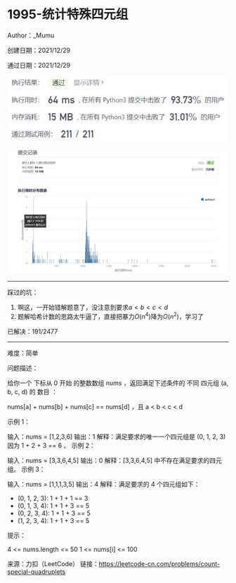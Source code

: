 # 1995-统计特殊四元组

Author：_Mumu

创建日期：2021/12/29

通过日期：2021/12/29

![](./通过截图2.jpg)

![](./通过截图1.jpg)

*****

踩过的坑：

1. 啊这，一开始错解题意了，没注意到要求$a<b<c<d$
2. 题解哈希计数的思路太牛逼了，直接把暴力$O(n^4)$降为$O(n^2)$，学习了

已解决：191/2477

*****

难度：简单

问题描述：

给你一个 下标从 0 开始 的整数数组 nums ，返回满足下述条件的 不同 四元组 (a, b, c, d) 的 数目 ：

nums[a] + nums[b] + nums[c] == nums[d] ，且
a < b < c < d


示例 1：

输入：nums = [1,2,3,6]
输出：1
解释：满足要求的唯一一个四元组是 (0, 1, 2, 3) 因为 1 + 2 + 3 == 6 。
示例 2：

输入：nums = [3,3,6,4,5]
输出：0
解释：[3,3,6,4,5] 中不存在满足要求的四元组。
示例 3：

输入：nums = [1,1,1,3,5]
输出：4
解释：满足要求的 4 个四元组如下：
- (0, 1, 2, 3): 1 + 1 + 1 == 3
- (0, 1, 3, 4): 1 + 1 + 3 == 5
- (0, 2, 3, 4): 1 + 1 + 3 == 5
- (1, 2, 3, 4): 1 + 1 + 3 == 5


提示：

4 <= nums.length <= 50
1 <= nums[i] <= 100

来源：力扣（LeetCode）
链接：https://leetcode-cn.com/problems/count-special-quadruplets
